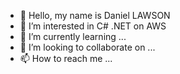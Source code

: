 - 👋 Hello, my name is Daniel LAWSON
- 👀 I’m interested in C# .NET on AWS
- 🌱 I’m currently learning ...
- 💞️ I’m looking to collaborate on ...
- 📫 How to reach me ...

<!---
danylaws/danylaws is a ✨ special ✨ repository because its `README.md` (this file) appears on your GitHub profile.
You can click the Preview link to take a look at your changes.
--->

